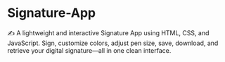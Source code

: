 # Signature-App
✍️ A lightweight and interactive Signature App using HTML, CSS, and JavaScript. Sign, customize colors, adjust pen size, save, download, and retrieve your digital signature—all in one clean interface.
